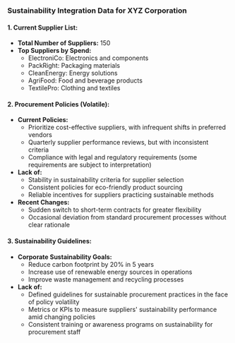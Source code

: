 ### **Sustainability Integration Data for XYZ Corporation**

#### **1. Current Supplier List:**
- **Total Number of Suppliers:** 150
- **Top Suppliers by Spend:**
  - ElectroniCo: Electronics and components
  - PackRight: Packaging materials
  - CleanEnergy: Energy solutions
  - AgriFood: Food and beverage products
  - TextilePro: Clothing and textiles

#### **2. Procurement Policies (Volatile):**
- **Current Policies:**
  - Prioritize cost-effective suppliers, with infrequent shifts in preferred vendors
  - Quarterly supplier performance reviews, but with inconsistent criteria
  - Compliance with legal and regulatory requirements (some requirements are subject to interpretation)
- **Lack of:**
  - Stability in sustainability criteria for supplier selection
  - Consistent policies for eco-friendly product sourcing
  - Reliable incentives for suppliers practicing sustainable methods
- **Recent Changes:**
  - Sudden switch to short-term contracts for greater flexibility
  - Occasional deviation from standard procurement processes without clear rationale

#### **3. Sustainability Guidelines:**
- **Corporate Sustainability Goals:**
  - Reduce carbon footprint by 20% in 5 years
  - Increase use of renewable energy sources in operations
  - Improve waste management and recycling processes
- **Lack of:**
  - Defined guidelines for sustainable procurement practices in the face of policy volatility
  - Metrics or KPIs to measure suppliers' sustainability performance amid changing policies
  - Consistent training or awareness programs on sustainability for procurement staff

